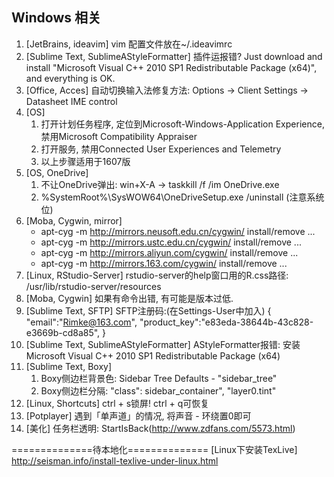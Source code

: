 ## Windows 相关

1. [JetBrains, ideavim] vim 配置文件放在~/.ideavimrc
1. [Sublime Text, SublimeAStyleFormatter] 插件运报错? Just download and install
   "Microsoft Visual C++ 2010 SP1 Redistributable Package (x64)",
   and everything is OK.
1. [Office, Acces] 自动切换输入法修复方法:
   Options -> Client Settings -> Datasheet IME control
1. [OS]
    1. 打开计划任务程序, 定位到Microsoft-Windows-Application Experience,
        禁用Microsoft Compatibility Appraiser
    2. 打开服务, 禁用Connected User Experiences and Telemetry
    3. 以上步骤适用于1607版
1. [OS, OneDrive]
    1. 不让OneDrive弹出: win+X-A -> taskkill /f /im OneDrive.exe
    2. %SystemRoot%\SysWOW64\OneDriveSetup.exe /uninstall (注意系统位)
1. [Moba, Cygwin, mirror]
    - apt-cyg -m http://mirrors.neusoft.edu.cn/cygwin/ install/remove ...
    - apt-cyg -m http://mirrors.ustc.edu.cn/cygwin/ install/remove ...
    - apt-cyg -m http://mirrors.aliyun.com/cygwin/ install/remove ...
    - apt-cyg -m http://mirrors.163.com/cygwin/ install/remove ...
1. [Linux, RStudio-Server] rstudio-server的help窗口用的R.css路径: /usr/lib/rstudio-server/resources
1. [Moba, Cygwin] 如果有命令出错, 有可能是版本过低.
1. [Sublime Text, SFTP] SFTP注册码:(在Settings-User中加入)
    {
        "email":"Rimke@163.com",
        "product_key":"e83eda-38644b-43c828-e3669b-cd8a85",
    }
1. [Sublime Text, SublimeAStyleFormatter] AStyleFormatter报错: 安装Microsoft Visual C++ 2010 SP1 Redistributable Package (x64)
1. [Sublime Text, Boxy]
    1. Boxy侧边栏背景色: Sidebar Tree Defaults - "sidebar_tree"
    2. Boxy侧边栏分隔: "class": sidebar_container", "layer0.tint"
1. [Linux, Shortcuts] ctrl + s锁屏! ctrl + q可恢复
1. [Potplayer] 遇到「单声道」的情况, 将声音 - 环绕置0即可
1. [美化] 任务栏透明: StartIsBack(http://www.zdfans.com/5573.html)


==============待本地化==============
[Linux下安装TexLive] http://seisman.info/install-texlive-under-linux.html
